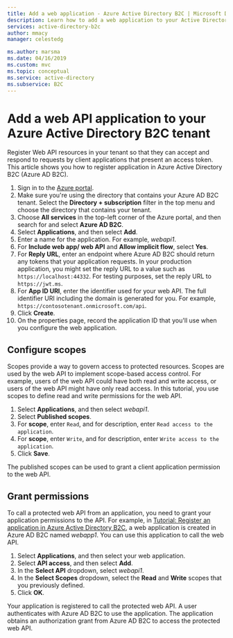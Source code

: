 ```yaml
---
title: Add a web application - Azure Active Directory B2C | Microsoft Docs
description: Learn how to add a web application to your Active Directory B2C tenant.
services: active-directory-b2c
author: mmacy
manager: celestedg

ms.author: marsma
ms.date: 04/16/2019
ms.custom: mvc
ms.topic: conceptual
ms.service: active-directory
ms.subservice: B2C
---
```


# Add a web API application to your Azure Active Directory B2C tenant

 Register Web API resources in your tenant so that they can accept and respond to requests by client applications that present an access token. This article shows you how to register application in Azure Active Directory B2C (Azure AD B2C).

1. Sign in to the [Azure portal](https://portal.azure.com).
2. Make sure you're using the directory that contains your Azure AD B2C tenant. Select the **Directory + subscription** filter in the top menu and choose the directory that contains your tenant.
3. Choose **All services** in the top-left corner of the Azure portal, and then search for and select **Azure AD B2C**.
4. Select **Applications**, and then select **Add**.
5. Enter a name for the application. For example, *webapi1*.
6. For **Include web app/ web API** and **Allow implicit flow**, select **Yes**.
7. For **Reply URL**, enter an endpoint where Azure AD B2C should return any tokens that your application requests. In your production application, you might set the reply URL to a value such as `https://localhost:44332`. For testing purposes, set the reply URL to `https://jwt.ms`.
8. For **App ID URI**, enter the identifier used for your web API. The full identifier URI including the domain is generated for you. For example, `https://contosotenant.onmicrosoft.com/api`.
9. Click **Create**.
10. On the properties page, record the application ID that you'll use when you configure the web application.

## Configure scopes

Scopes provide a way to govern access to protected resources. Scopes are used by the web API to implement scope-based access control. For example, users of the web API could have both read and write access, or users of the web API might have only read access. In this tutorial, you use scopes to define read and write permissions for the web API.

1. Select **Applications**, and then select *webapi1*.
2. Select **Published scopes**.
3. For **scope**, enter `Read`, and for description, enter `Read access to the application`.
4. For **scope**, enter `Write`, and for description, enter `Write access to the application`.
5. Click **Save**.

The published scopes can be used to grant a client application permission to the web API.

## Grant permissions

To call a protected web API from an application, you need to grant your application permissions to the API. For example, in [Tutorial: Register an application in Azure Active Directory B2C](tutorial-register-applications.md), a web application is created in Azure AD B2C named *webapp1*. You can use this application to call the web API.

1. Select **Applications**, and then select your web application.
2. Select **API access**, and then select **Add**.
3. In the **Select API** dropdown, select *webapi1*.
4. In the **Select Scopes** dropdown, select the **Read** and **Write** scopes that you previously defined.
5. Click **OK**.

Your application is registered to call the protected web API. A user authenticates with Azure AD B2C to use the application. The application obtains an authorization grant from Azure AD B2C to access the protected web API.

